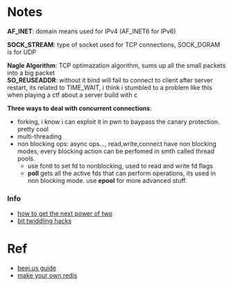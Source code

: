 # Notes

**AF_INET**: domain means used  for IPv4  (AF_INET6 for IPv6)   

**SOCK_STREAM**: type of socket used for TCP connections, SOCK_DGRAM is for UDP   

**Nagle Algorithm**: TCP optimazation algorithm, sums up all the small packets into a big packet   
**SO_REUSEADDR**: without it bind will fail to connect to client after server restart, its related to TIME_WAIT, i think i stumbled to a problem like this when playing a ctf about a server build with c    

**Three ways to deal with concurrent connections**:
- forking, i know i can exploit it in pwn to baypass the canary protection. pretty cool 
- multi-threading
- non blocking ops: async ops..., read,write,connect have non blocking modes, every blocking action can be perfomed in smth called thread pools. 
  - use fcntl to set fd to nonblocking, used to read and write fd flags 
  - **poll** gets all the active fds that can perform operations, its used in non blocking mode. use **epool** for more advanced stuff.




### Info
- [how to get the next power of two](https://stackoverflow.com/questions/466204/rounding-up-to-next-power-of-2)
- [bit twiddling hacks](https://graphics.stanford.edu/%7Eseander/bithacks.html#RoundUpPowerOf2)

# Ref
- [beej.us guide](https://beej.us/guide/bgnet/html/split/)
- [make your own redis](https://build-your-own.org/redis/03_hello_cs)
